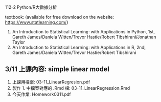 112-2 Python/R大數據分析

textbook: (available for free download on the website: https://www.statlearning.com/)
1. An Introduction to Statistical Learning: with Applications in Python, 1st, Gareth James/Daniela Witten/Trevor Hastie/Robert Tibshirani/Jonathan Taylor
2. An Introduction to Statistical Learning: with Applications in R, 2nd, Gareth James/Daniela Witten/Trevor Hastie/Robert Tibshirani

## 3/11 上課內容: simple linear model
1. 上課用檔案: 03-11_LinearRegresion.pdf
2. 製作 1. 中檔案對應的 .Rmd 檔: 03-11_LinearRegression.Rmd
3. 今天作業: Homework0311.pdf
